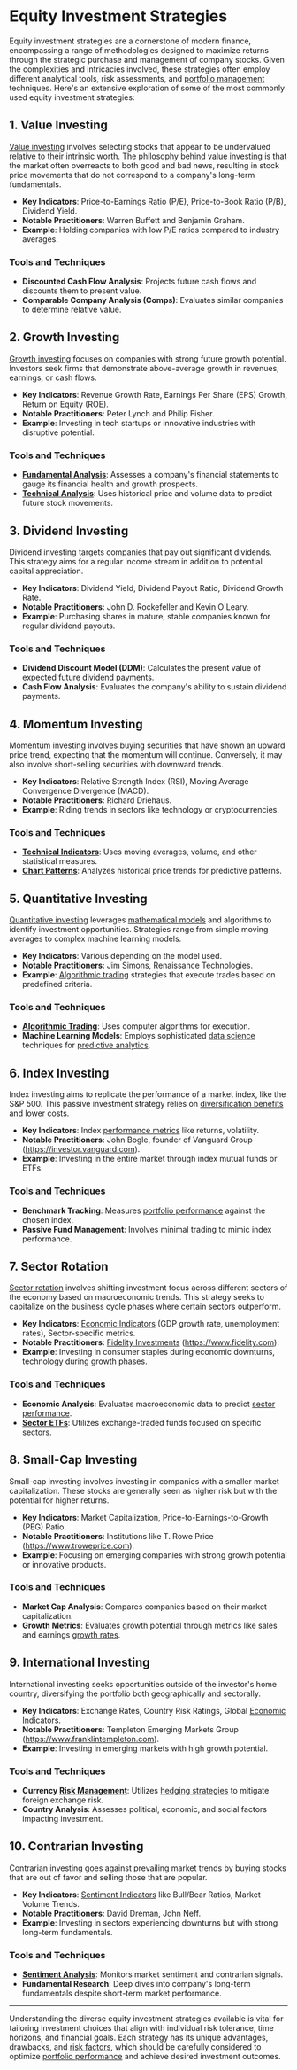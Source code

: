 # Equity Investment Strategies

Equity investment strategies are a cornerstone of modern finance, encompassing a range of methodologies designed to maximize returns through the strategic purchase and management of company stocks. Given the complexities and intricacies involved, these strategies often employ different analytical tools, risk assessments, and [portfolio management](../p/portfolio_management.md) techniques. Here's an extensive exploration of some of the most commonly used equity investment strategies:

## 1. Value Investing

[Value investing](../v/value_investing.md) involves selecting stocks that appear to be undervalued relative to their intrinsic worth. The philosophy behind [value investing](../v/value_investing.md) is that the market often overreacts to both good and bad news, resulting in stock price movements that do not correspond to a company's long-term fundamentals.

- **Key Indicators**: Price-to-Earnings Ratio (P/E), Price-to-Book Ratio (P/B), Dividend Yield.
- **Notable Practitioners**: Warren Buffett and Benjamin Graham.
- **Example**: Holding companies with low P/E ratios compared to industry averages.

### Tools and Techniques
- **Discounted Cash Flow Analysis**: Projects future cash flows and discounts them to present value.
- **Comparable Company Analysis (Comps)**: Evaluates similar companies to determine relative value.

## 2. Growth Investing

[Growth investing](../g/growth_investing.md) focuses on companies with strong future growth potential. Investors seek firms that demonstrate above-average growth in revenues, earnings, or cash flows.

- **Key Indicators**: Revenue Growth Rate, Earnings Per Share (EPS) Growth, Return on Equity (ROE).
- **Notable Practitioners**: Peter Lynch and Philip Fisher.
- **Example**: Investing in tech startups or innovative industries with disruptive potential.

### Tools and Techniques
- **[Fundamental Analysis](../f/fundamental_analysis.md)**: Assesses a company's financial statements to gauge its financial health and growth prospects.
- **[Technical Analysis](../t/technical_analysis.md)**: Uses historical price and volume data to predict future stock movements.

## 3. Dividend Investing

Dividend investing targets companies that pay out significant dividends. This strategy aims for a regular income stream in addition to potential capital appreciation.

- **Key Indicators**: Dividend Yield, Dividend Payout Ratio, Dividend Growth Rate.
- **Notable Practitioners**: John D. Rockefeller and Kevin O'Leary.
- **Example**: Purchasing shares in mature, stable companies known for regular dividend payouts.

### Tools and Techniques
- **Dividend Discount Model (DDM)**: Calculates the present value of expected future dividend payments.
- **Cash Flow Analysis**: Evaluates the company's ability to sustain dividend payments.

## 4. Momentum Investing

Momentum investing involves buying securities that have shown an upward price trend, expecting that the momentum will continue. Conversely, it may also involve short-selling securities with downward trends.

- **Key Indicators**: Relative Strength Index (RSI), Moving Average Convergence Divergence (MACD).
- **Notable Practitioners**: Richard Driehaus.
- **Example**: Riding trends in sectors like technology or cryptocurrencies.

### Tools and Techniques
- **[Technical Indicators](../t/technical_indicators.md)**: Uses moving averages, volume, and other statistical measures.
- **[Chart Patterns](../c/chart_patterns.md)**: Analyzes historical price trends for predictive patterns.

## 5. Quantitative Investing

[Quantitative investing](../q/quantitative_investing.md) leverages [mathematical models](../m/mathematical_models_in_trading.md) and algorithms to identify investment opportunities. Strategies range from simple moving averages to complex machine learning models.

- **Key Indicators**: Various depending on the model used.
- **Notable Practitioners**: Jim Simons, Renaissance Technologies.
- **Example**: [Algorithmic trading](../a/algorithmic_trading.md) strategies that execute trades based on predefined criteria.

### Tools and Techniques
- **[Algorithmic Trading](../a/algorithmic_trading.md)**: Uses computer algorithms for execution.
- **Machine Learning Models**: Employs sophisticated [data science](../d/data_science_in_trading.md) techniques for [predictive analytics](../p/predictive_analytics.md).

## 6. Index Investing

Index investing aims to replicate the performance of a market index, like the S&P 500. This passive investment strategy relies on [diversification benefits](../d/diversification_benefits.md) and lower costs.

- **Key Indicators**: Index [performance metrics](../p/performance_metrics.md) like returns, volatility.
- **Notable Practitioners**: John Bogle, founder of Vanguard Group (https://investor.vanguard.com).
- **Example**: Investing in the entire market through index mutual funds or ETFs.

### Tools and Techniques
- **Benchmark Tracking**: Measures [portfolio performance](../p/portfolio_performance.md) against the chosen index.
- **Passive Fund Management**: Involves minimal trading to mimic index performance.

## 7. Sector Rotation

[Sector rotation](../s/sector_rotation.md) involves shifting investment focus across different sectors of the economy based on macroeconomic trends. This strategy seeks to capitalize on the business cycle phases where certain sectors outperform.

- **Key Indicators**: [Economic Indicators](../e/economic_indicators.md) (GDP growth rate, unemployment rates), Sector-specific metrics.
- **Notable Practitioners**: [Fidelity Investments](../f/fidelity_investments.md) (https://www.fidelity.com).
- **Example**: Investing in consumer staples during economic downturns, technology during growth phases.

### Tools and Techniques
- **Economic Analysis**: Evaluates macroeconomic data to predict [sector performance](../s/sector_performance.md).
- **[Sector ETFs](../s/sector_etfs.md)**: Utilizes exchange-traded funds focused on specific sectors.

## 8. Small-Cap Investing

Small-cap investing involves investing in companies with a smaller market capitalization. These stocks are generally seen as higher risk but with the potential for higher returns.

- **Key Indicators**: Market Capitalization, Price-to-Earnings-to-Growth (PEG) Ratio.
- **Notable Practitioners**: Institutions like T. Rowe Price (https://www.troweprice.com).
- **Example**: Focusing on emerging companies with strong growth potential or innovative products.

### Tools and Techniques
- **Market Cap Analysis**: Compares companies based on their market capitalization.
- **Growth Metrics**: Evaluates growth potential through metrics like sales and earnings [growth rates](../g/growth_rates_in_trading.md).

## 9. International Investing

International investing seeks opportunities outside of the investor's home country, diversifying the portfolio both geographically and sectorally.

- **Key Indicators**: Exchange Rates, Country Risk Ratings, Global [Economic Indicators](../e/economic_indicators.md).
- **Notable Practitioners**: Templeton Emerging Markets Group (https://www.franklintempleton.com).
- **Example**: Investing in emerging markets with high growth potential.

### Tools and Techniques
- **Currency [Risk Management](../r/risk_management.md)**: Utilizes [hedging strategies](../h/hedging_strategies.md) to mitigate foreign exchange risk.
- **Country Analysis**: Assesses political, economic, and social factors impacting investment.

## 10. Contrarian Investing

Contrarian investing goes against prevailing market trends by buying stocks that are out of favor and selling those that are popular.

- **Key Indicators**: [Sentiment Indicators](../s/sentiment_indicators.md) like Bull/Bear Ratios, Market Volume Trends.
- **Notable Practitioners**: David Dreman, John Neff.
- **Example**: Investing in sectors experiencing downturns but with strong long-term fundamentals.

### Tools and Techniques
- **[Sentiment Analysis](../s/sentiment_analysis.md)**: Monitors market sentiment and contrarian signals.
- **Fundamental Research**: Deep dives into company's long-term fundamentals despite short-term market performance.

---

Understanding the diverse equity investment strategies available is vital for tailoring investment choices that align with individual risk tolerance, time horizons, and financial goals. Each strategy has its unique advantages, drawbacks, and [risk factors](../r/risk_factors_in_trading.md), which should be carefully considered to optimize [portfolio performance](../p/portfolio_performance.md) and achieve desired investment outcomes.